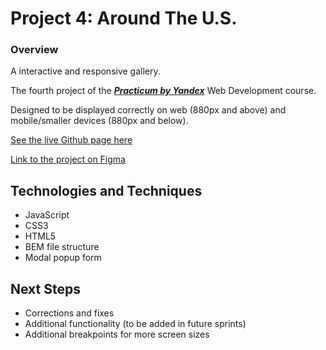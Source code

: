 # Project 4: Around The U.S.

### Overview

A interactive and responsive gallery.

The fourth project of the [***Practicum by Yandex***](https://practicum.yandex.com/) Web Development course.

Designed to be displayed correctly on web (880px and above) and mobile/smaller devices (880px and below).

[See the live Github page here](https://warsdd.github.io/web_project_4/)

[Link to the project on Figma](https://www.figma.com/file/SurN1jaeEQIhuZEDMhmWWf/Sprint-4-Around-The-U.S.-desktop-mobile?node-id=0%3A1)

## Technologies and Techniques
- JavaScript
- CSS3
- HTML5
- BEM file structure
- Modal popup form

## Next Steps
- Corrections and fixes
- Additional functionality (to be added in future sprints)
- Additional breakpoints for more screen sizes

